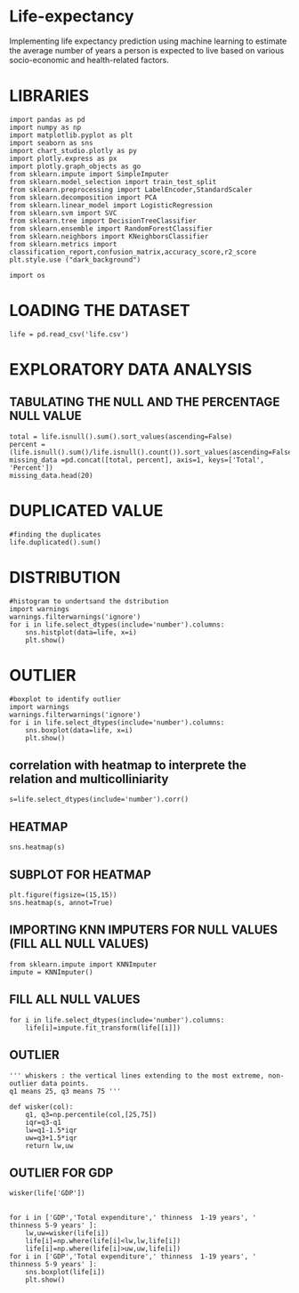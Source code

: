 # Life-expectancy
Implementing life expectancy prediction using machine learning to estimate the average number of years a person is expected to live based on various socio-economic and health-related factors.

# LIBRARIES
```
import pandas as pd
import numpy as np
import matplotlib.pyplot as plt
import seaborn as sns
import chart_studio.plotly as py
import plotly.express as px
import plotly.graph_objects as go
from sklearn.impute import SimpleImputer
from sklearn.model_selection import train_test_split
from sklearn.preprocessing import LabelEncoder,StandardScaler
from sklearn.decomposition import PCA
from sklearn.linear_model import LogisticRegression
from sklearn.svm import SVC
from sklearn.tree import DecisionTreeClassifier
from sklearn.ensemble import RandomForestClassifier
from sklearn.neighbors import KNeighborsClassifier
from sklearn.metrics import classification_report,confusion_matrix,accuracy_score,r2_score
plt.style.use ("dark_background")

import os
```
# LOADING THE DATASET
```
life = pd.read_csv('life.csv')
```
# EXPLORATORY DATA ANALYSIS
## TABULATING THE NULL AND THE PERCENTAGE NULL VALUE 
```
total = life.isnull().sum().sort_values(ascending=False)
percent = (life.isnull().sum()/life.isnull().count()).sort_values(ascending=False)
missing_data =pd.concat([total, percent], axis=1, keys=['Total', 'Percent'])
missing_data.head(20)
```
# DUPLICATED VALUE
```
#finding the duplicates
life.duplicated().sum()
```
# DISTRIBUTION
```
#histogram to undertsand the dstribution
import warnings
warnings.filterwarnings('ignore')
for i in life.select_dtypes(include='number').columns:
    sns.histplot(data=life, x=i)
    plt.show()
```
# OUTLIER
```
#boxplot to identify outlier
import warnings
warnings.filterwarnings('ignore')
for i in life.select_dtypes(include='number').columns:
    sns.boxplot(data=life, x=i)
    plt.show()
```
## correlation with heatmap to interprete the relation and multicolliniarity
```
s=life.select_dtypes(include='number').corr()
```

## HEATMAP
```
sns.heatmap(s)
```
## SUBPLOT FOR HEATMAP
```
plt.figure(figsize=(15,15))
sns.heatmap(s, annot=True)
```
## IMPORTING KNN IMPUTERS FOR NULL VALUES (FILL ALL NULL VALUES)
```
from sklearn.impute import KNNImputer
impute = KNNImputer()
```
## FILL ALL NULL VALUES
```
for i in life.select_dtypes(include='number').columns:
    life[i]=impute.fit_transform(life[[i]])
```
## OUTLIER
```
''' whiskers : the vertical lines extending to the most extreme, non-outlier data points.
q1 means 25, q3 means 75 '''

def wisker(col):
    q1, q3=np.percentile(col,[25,75])
    iqr=q3-q1
    lw=q1-1.5*iqr
    uw=q3+1.5*iqr
    return lw,uw
```
## OUTLIER FOR GDP
```
wisker(life['GDP'])
```
## 
```
for i in ['GDP','Total expenditure',' thinness  1-19 years', ' thinness 5-9 years' ]:
    lw,uw=wisker(life[i])
    life[i]=np.where(life[i]<lw,lw,life[i])
    life[i]=np.where(life[i]>uw,uw,life[i])
for i in ['GDP','Total expenditure',' thinness  1-19 years', ' thinness 5-9 years' ]:
    sns.boxplot(life[i])
    plt.show()
```
